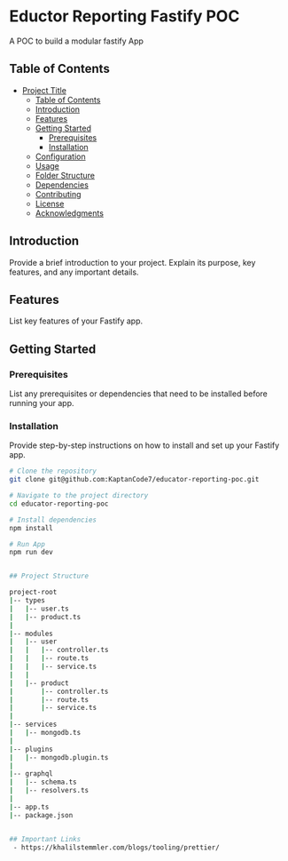 # Eductor Reporting Fastify POC

A POC to build a modular fastify App

## Table of Contents

- [Project Title](#project-title)
  - [Table of Contents](#table-of-contents)
  - [Introduction](#introduction)
  - [Features](#features)
  - [Getting Started](#getting-started)
    - [Prerequisites](#prerequisites)
    - [Installation](#installation)
  - [Configuration](#configuration)
  - [Usage](#usage)
  - [Folder Structure](#folder-structure)
  - [Dependencies](#dependencies)
  - [Contributing](#contributing)
  - [License](#license)
  - [Acknowledgments](#acknowledgments)

## Introduction

Provide a brief introduction to your project. Explain its purpose, key features, and any important details.

## Features

List key features of your Fastify app.

## Getting Started

### Prerequisites

List any prerequisites or dependencies that need to be installed before running your app.

### Installation

Provide step-by-step instructions on how to install and set up your Fastify app.

```bash
# Clone the repository
git clone git@github.com:KaptanCode7/educator-reporting-poc.git

# Navigate to the project directory
cd educator-reporting-poc

# Install dependencies
npm install

# Run App
npm run dev


## Project Structure

project-root
|-- types
|   |-- user.ts
|   |-- product.ts
|
|-- modules
|   |-- user
|   |   |-- controller.ts
|   |   |-- route.ts
|   |   |-- service.ts
|   |
|   |-- product
|       |-- controller.ts
|       |-- route.ts
|       |-- service.ts
|
|-- services
|   |-- mongodb.ts
|
|-- plugins
|   |-- mongodb.plugin.ts
|
|-- graphql
|   |-- schema.ts
|   |-- resolvers.ts
|
|-- app.ts
|-- package.json


## Important Links
 - https://khalilstemmler.com/blogs/tooling/prettier/